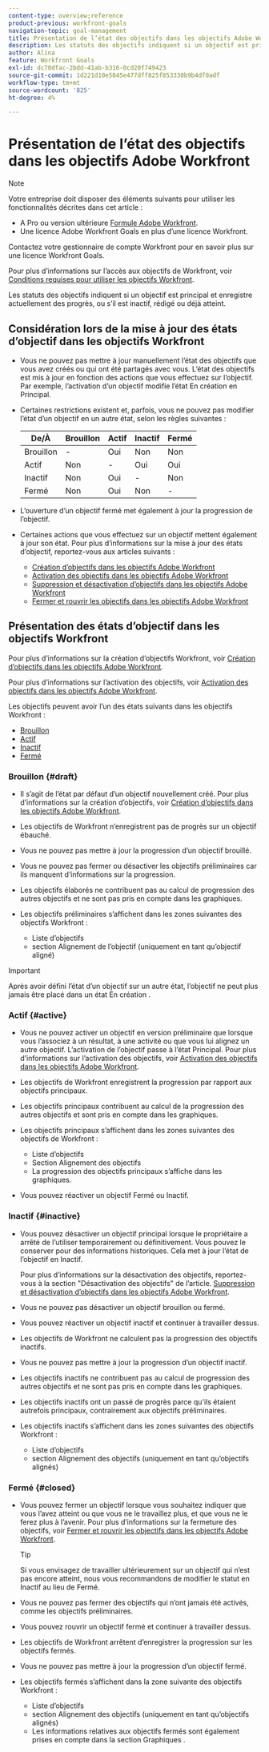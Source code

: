 ```yaml
---
content-type: overview;reference
product-previous: workfront-goals
navigation-topic: goal-management
title: Présentation de l’état des objectifs dans les objectifs Adobe Workfront
description: Les statuts des objectifs indiquent si un objectif est principal et enregistre actuellement des progrès, ou s’il est inactif, rédigé ou déjà atteint.
author: Alina
feature: Workfront Goals
exl-id: dc70dfac-2bdd-41ab-b316-0cd20f749423
source-git-commit: 1d221d10e5845e477dff825f853330b9b4df0adf
workflow-type: tm+mt
source-wordcount: '825'
ht-degree: 4%

---
```


# Présentation de l’état des objectifs dans les objectifs Adobe Workfront

<!--drafted for P&P new model: the note at the top will need to be replaced with this:    
    
Your organization must have the following to use the functionality described in this article:    
    
* For the legacy plan and license structure:     
    
  * A Pro or higher [Adobe Workfront plan](https://www.workfront.com/plans).     
  * An Adobe Workfront Goals license in addition to a Workfront license.    
    
* For the current plan and license structure:    
    
  * An Ultimate plan     
        
    Or    
        
    An additional license for Adobe Workfront Goals for the Prime or Select Adobe Workfront plans. <is there a link we can add here for the plans and what they contain?!>    
    
Contact your Workfront account manager to learn about a Workfront Goals license.    
    
For additional information about access to Workfront Goals, see [Requirements to use Workfront Goals](../workfront-goals/goal-management/access-needed-for-wf-goals.md).    
-->

>[!NOTE]
>
>Votre entreprise doit disposer des éléments suivants pour utiliser les fonctionnalités décrites dans cet article :
>
>* A Pro ou version ultérieure [Formule Adobe Workfront](https://www.workfront.com/plans).
>* Une licence Adobe Workfront Goals en plus d’une licence Workfront.
>
>Contactez votre gestionnaire de compte Workfront pour en savoir plus sur une licence Workfront Goals.

Pour plus d’informations sur l’accès aux objectifs de Workfront, voir [Conditions requises pour utiliser les objectifs Workfront](../../workfront-goals/goal-management/access-needed-for-wf-goals.md).


Les statuts des objectifs indiquent si un objectif est principal et enregistre actuellement des progrès, ou s’il est inactif, rédigé ou déjà atteint.

## Considération lors de la mise à jour des états d’objectif dans les objectifs Workfront

* Vous ne pouvez pas mettre à jour manuellement l’état des objectifs que vous avez créés ou qui ont été partagés avec vous. L’état des objectifs est mis à jour en fonction des actions que vous effectuez sur l’objectif. Par exemple, l’activation d’un objectif modifie l’état En création en Principal.
* Certaines restrictions existent et, parfois, vous ne pouvez pas modifier l’état d’un objectif en un autre état, selon les règles suivantes :

   | De/À | Brouillon | Actif | Inactif | Fermé |
   |---|---|---|---|---|
   | Brouillon | - | Oui | Non | Non |
   | Actif | Non | - | Oui | Oui |
   | Inactif | Non | Oui | - | Non |
   | Fermé | Non | Oui | Non | - |

* L’ouverture d’un objectif fermé met également à jour la progression de l’objectif.
* Certaines actions que vous effectuez sur un objectif mettent également à jour son état. Pour plus d’informations sur la mise à jour des états d’objectif, reportez-vous aux articles suivants :

   * [Création d’objectifs dans les objectifs Adobe Workfront](../../workfront-goals/goal-management/create-goals.md)
   * [Activation des objectifs dans les objectifs Adobe Workfront](../../workfront-goals/goal-management/activate-goals.md)
   * [Suppression et désactivation d’objectifs dans les objectifs Adobe Workfront](../../workfront-goals/goal-management/delete-and-deactivate-goals.md)
   * [Fermer et rouvrir les objectifs dans les objectifs Adobe Workfront](../../workfront-goals/goal-management/close-and-reopen-goals.md)

## Présentation des états d’objectif dans les objectifs Workfront

Pour plus d’informations sur la création d’objectifs Workfront, voir [Création d’objectifs dans les objectifs Adobe Workfront](../../workfront-goals/goal-management/create-goals.md).

Pour plus d’informations sur l’activation des objectifs, voir [Activation des objectifs dans les objectifs Adobe Workfront](../../workfront-goals/goal-management/activate-goals.md).

Les objectifs peuvent avoir l’un des états suivants dans les objectifs Workfront :

* [Brouillon](#draft)
* [Actif](#active)
* [Inactif](#inactive)
* [Fermé](#closed)

### Brouillon {#draft}

* Il s’agit de l’état par défaut d’un objectif nouvellement créé. Pour plus d’informations sur la création d’objectifs, voir [Création d’objectifs dans les objectifs Adobe Workfront](../../workfront-goals/goal-management/create-goals.md).
* Les objectifs de Workfront n’enregistrent pas de progrès sur un objectif ébauché.
* Vous ne pouvez pas mettre à jour la progression d’un objectif brouillé.
* Vous ne pouvez pas fermer ou désactiver les objectifs préliminaires car ils manquent d’informations sur la progression.
* Les objectifs élaborés ne contribuent pas au calcul de progression des autres objectifs et ne sont pas pris en compte dans les graphiques.
* Les objectifs préliminaires s’affichent dans les zones suivantes des objectifs Workfront :

   * Liste d’objectifs
   * section Alignement de l’objectif (uniquement en tant qu’objectif aligné)


>[!IMPORTANT]
>
>Après avoir défini l’état d’un objectif sur un autre état, l’objectif ne peut plus jamais être placé dans un état En création .

### Actif {#active}

* Vous ne pouvez activer un objectif en version préliminaire que lorsque vous l’associez à un résultat, à une activité ou que vous lui alignez un autre objectif. L’activation de l’objectif passe à l’état Principal. Pour plus d’informations sur l’activation des objectifs, voir [Activation des objectifs dans les objectifs Adobe Workfront](../../workfront-goals/goal-management/activate-goals.md).
* Les objectifs de Workfront enregistrent la progression par rapport aux objectifs principaux.
* Les objectifs principaux contribuent au calcul de la progression des autres objectifs et sont pris en compte dans les graphiques.
* Les objectifs principaux s’affichent dans les zones suivantes des objectifs de Workfront :

   * Liste d’objectifs
   * Section Alignement des objectifs
   * La progression des objectifs principaux s’affiche dans les graphiques.

* Vous pouvez réactiver un objectif Fermé ou Inactif.

### Inactif {#inactive}

* Vous pouvez désactiver un objectif principal lorsque le propriétaire a arrêté de l’utiliser temporairement ou définitivement. Vous pouvez le conserver pour des informations historiques. Cela met à jour l’état de l’objectif en Inactif.

   Pour plus d’informations sur la désactivation des objectifs, reportez-vous à la section &quot;Désactivation des objectifs&quot; de l’article. [Suppression et désactivation d’objectifs dans les objectifs Adobe Workfront](../../workfront-goals/goal-management/delete-and-deactivate-goals.md).

* Vous ne pouvez pas désactiver un objectif brouillon ou fermé.
* Vous pouvez réactiver un objectif inactif et continuer à travailler dessus.
* Les objectifs de Workfront ne calculent pas la progression des objectifs inactifs.
* Vous ne pouvez pas mettre à jour la progression d’un objectif inactif.
* Les objectifs inactifs ne contribuent pas au calcul de progression des autres objectifs et ne sont pas pris en compte dans les graphiques.
* Les objectifs inactifs ont un passé de progrès parce qu&#39;ils étaient autrefois principaux, contrairement aux objectifs préliminaires.
* Les objectifs inactifs s’affichent dans les zones suivantes des objectifs Workfront :

   * Liste d’objectifs
   * section Alignement des objectifs (uniquement en tant qu’objectifs alignés)

### Fermé {#closed}

* Vous pouvez fermer un objectif lorsque vous souhaitez indiquer que vous l’avez atteint ou que vous ne le travaillez plus, et que vous ne le ferez plus à l’avenir. Pour plus d’informations sur la fermeture des objectifs, voir [Fermer et rouvrir les objectifs dans les objectifs Adobe Workfront](../../workfront-goals/goal-management/close-and-reopen-goals.md).

   >[!TIP]
   >
   >Si vous envisagez de travailler ultérieurement sur un objectif qui n’est pas encore atteint, nous vous recommandons de modifier le statut en Inactif au lieu de Fermé.

* Vous ne pouvez pas fermer des objectifs qui n’ont jamais été activés, comme les objectifs préliminaires.
* Vous pouvez rouvrir un objectif fermé et continuer à travailler dessus.
* Les objectifs de Workfront arrêtent d’enregistrer la progression sur les objectifs fermés.
* Vous ne pouvez pas mettre à jour la progression d’un objectif fermé.
* Les objectifs fermés s’affichent dans la zone suivante des objectifs Workfront :

   * Liste d’objectifs
   * section Alignement des objectifs (uniquement en tant qu’objectifs alignés)
   * Les informations relatives aux objectifs fermés sont également prises en compte dans la section Graphiques .
